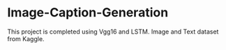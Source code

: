 # Image-Caption-Generation
This project is completed using Vgg16 and LSTM. Image and Text dataset from Kaggle.
